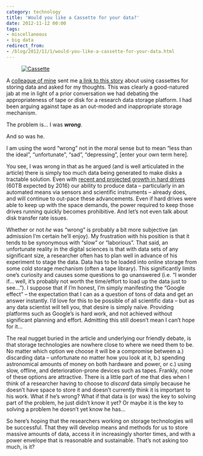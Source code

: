 ```yaml
---
category: technology
title: 'Would you like a Cassette for your data?'
date: 2012-11-12 00:00
tags:
- miscellaneous
- big data
redirect_from:
- /blog/2012/11/1/would-you-like-a-cassette-for-your-data.html
---
```


<figure class="align-center" style="width: 400px">
  <a href="{{ site.url }}{{ site.baseurl }}/images/Tdkc60cassette.jpg"><img src="{{ site.url }}{{ site.baseurl }}/images/Tdkc60cassette.jpg" alt="Cassette"></a>
</figure>

A [colleague of mine](http://it.toolbox.com/people/ebegoli/) sent me [a link to this story](http://www.newscientist.com/article/mg21628875.500-cassette-tapes-are-the-future-of-big-data-storage.html) about using cassettes for storing data and asked for my thoughts. This was clearly a good-natured jab at me in light of a prior conversation we had debating the appropriateness of tape or disk for a research data storage platform. I had been arguing against tape as an out-moded and inappropriate storage mechanism.

The problem is… I was __*wrong*__.

And so was he.

I am using the word “wrong” not in the moral sense but to mean “less than the ideal”, “unfortunate”, “sad”, “depressing”, [enter your own term here].

You see, I was wrong in that as he argued (and is well articulated in the article) there is simply too much data being generated to make disks a tractable solution. Even with [recent and projected growth in hard drives](http://www.computerworld.com/s/article/9227382/60TB_disk_drives_could_be_a_reality_in_2016) (60TB expected by 2016) our ability to produce data – particularly in an automated means via sensors and scientific instruments – already does, and will continue to out-pace these advancements. Even if hard drives were able to keep up with the space demands, the power required to keep those drives running quickly becomes prohibitive. And let’s not even talk about disk transfer rate issues.

Whether or not *he* was “wrong” is probably a bit more subjective (an admission I’m certain he’ll enjoy). My frustration with his position is that it tends to be synonymous with “slow” or “laborious”. That said, an unfortunate reality in the digital sciences is that with data sets of any significant size, a researcher often has to plan well in advance of his experiment to stage the data. Data has to be loaded into online storage from some cold storage mechanism (often a tape library). This significantly limits one’s curiosity and causes some questions to go unanswered (i.e. “I wonder if… well, it’s probably not worth the time/effort to load up the data just to see…”).  I suppose that if I’m honest, I’m simply manifesting the “Google effect” – the expectation that I can as a question of tons of data and get an answer instantly. I’d love for this to be possible of all scientific data – but as any data scientist will tell you, that desire is simply naïve. Providing platforms such as Google’s is hard work, and not achieved without significant planning and effort. Admitting this still doesn’t mean I can’t hope for it…

The real nugget buried in the article and underlying our friendly debate, is that storage technologies are nowhere close to where we need them to be. No matter which option we choose it will be a compromise between a.) discarding data – unfortunate no matter how you look at it, b.) spending astronomical amounts of money on both hardware and power, or  c.) using slow, offline, and deterioration-prone devices such as tapes. Frankly, none of these options are attractive. There is a little part of me that dies when I think of a researcher having to choose to *discard* data simply because he doesn’t have space to store it and doesn’t currently think it is important to his work. What if he’s wrong? What if that data is (or was) the key to solving part of the problem, he just didn’t know it yet? Or maybe it is the key to solving a problem he doesn’t yet know he has…

So here’s hoping that the researchers working on storage technologies will be successful. That they will develop means and methods for us to store massive amounts of data, access it in increasingly shorter times, and with a power envelope that is reasonable and sustainable.  That’s not asking too much, is it?
